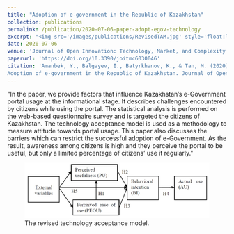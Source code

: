 ```yaml
---
title: "Adoption of e-government in the Republic of Kazakhstan"
collection: publications
permalink: /publication/2020-07-06-paper-adopt-egov-technology
excerpt: "<img src='/images/publications/RevisedTAM.jpg' style='float:left;width:360px;height:120px;'>"
date: 2020-07-06
venue: 'Journal of Open Innovation: Technology, Market, and Complexity'
paperurl: 'https://doi.org/10.3390/joitmc6030046'
citation: 'Amanbek, Y., Balgayev, I., Batyrkhanov, K., & Tan, M. (2020). 
Adoption of e-government in the Republic of Kazakhstan. Journal of Open Innovation: Technology, Market, and Complexity, 6(3). '
---
```


"In the paper, we provide factors that influence Kazakhstan’s e-Government portal usage at the informational stage. 
It describes challenges encountered by citizens while using the portal. The statistical analysis is performed on the web-based questionnaire 
survey and is targeted the citizens of Kazakhstan. The technology acceptance model is used as a methodology to measure attitude towards portal usage. 
This paper also discusses the barriers which can restrict the successful adoption of e-Government. As the result, awareness among citizens is high and 
they perceive the portal to be useful, but only a limited percentage of citizens’ use it regularly."


<figure>
  <p align="center">
  <div class="image_resize">
  <img src="/images/publications/RevisedTAM.jpg"  alt="">
  <figcaption> The revised technology acceptance model. </figcaption>
  </div>
  </p>
</figure>